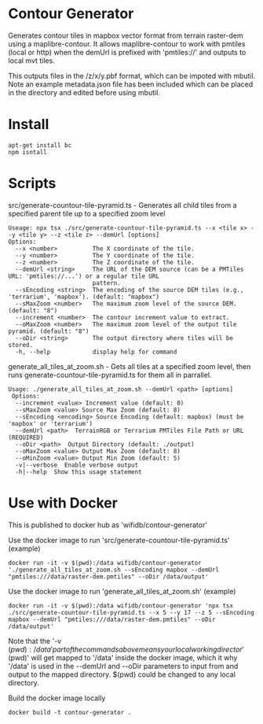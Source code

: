 # Contour Generator

Generates contour tiles in mapbox vector format from terrain raster-dem using a maplibre-contour. It allows maplibre-contour to work with pmtiles (local or http) when the demUrl is prefixed with 'pmtiles://' and outputs to local mvt tiles.

This outputs files in the <oDir>/z/x/y.pbf format, which can be impoted with mbutil. Note an example metadata.json file has been included which can be placed in the <oDir> directory and edited before using mbutil.

# Install
```
apt-get install bc
npm isntall
```

# Scripts

src/generate-countour-tile-pyramid.ts - Generates all child tiles from a specified parent tile up to a specified zoom level

```
Useage: npx tsx ./src/generate-countour-tile-pyramid.ts --x <tile x> --y <tile y> --z <tile z> --demUrl [options]
Options:
  --x <number>          The X coordinate of the tile.
  --y <number>          The Y coordinate of the tile.
  --z <number>          The Z coordinate of the tile.
  --demUrl <string>     The URL of the DEM source (can be a PMTiles URL: 'pmtiles://...') or a regular tile URL
                        pattern.
  --sEncoding <string>  The encoding of the source DEM tiles (e.g., 'terrarium', 'mapbox'). (default: "mapbox")
  --sMaxZoom <number>   The maximum zoom level of the source DEM. (default: "8")
  --increment <number>  The contour increment value to extract.
  --oMaxZoom <number>   The maximum zoom level of the output tile pyramid. (default: "8")
  --oDir <string>       The output directory where tiles will be stored.
  -h, --help            display help for command
  ```

generate_all_tiles_at_zoom.sh - Gets all tiles at a specified zoom level, then runs generate-countour-tile-pyramid.ts for them all in parrallel.
```
Usage: ./generate_all_tiles_at_zoom.sh --demUrl <path> [options]
 Options:
  --increment <value> Increment value (default: 0)
  --sMaxZoom <value> Source Max Zoom (default: 8)
  --sEncoding <encoding> Source Encoding (default: mapbox) (must be 'mapbox' or 'terrarium')
  --demUrl <path>  TerrainRGB or Terrarium PMTiles File Path or URL (REQUIRED)
  --oDir <path>  Output Directory (default: ./output)
  --oMaxZoom <value> Output Max Zoom (default: 8)
  --oMinZoom <value> Output Min Zoom (default: 5)
  -v|--verbose  Enable verbose output
  -h|--help  Show this usage statement
```

# Use with Docker

This is published to docker hub as 'wifidb/contour-generator'

Use the docker image to run 'src/generate-countour-tile-pyramid.ts' (example)
```
docker run -it -v $(pwd):/data wifidb/contour-generator './generate_all_tiles_at_zoom.sh --sEncoding mapbox --demUrl "pmtiles:///data/raster-dem.pmtiles" --oDir /data/output'
```

Use the docker image to run 'generate_all_tiles_at_zoom.sh' (example)
```
docker run -it -v $(pwd):/data wifidb/contour-generator 'npx tsx ./src/generate-countour-tile-pyramid.ts --x 5 --y 17 --z 5 --sEncoding mapbox --demUrl "pmtiles:///data/raster-dem.pmtiles" --oDir /data/output'
```

Note that the '-v $(pwd):/data' part of the commands above means your local working director '$(pwd)' will get mapped to '/data' inside the docker image, which it why '/data' is used in the --demUrl and --oDir parameters to input from and output to the mapped directory. $(pwd) could be changed to any local directory.

Build the docker image locally
```
docker build -t contour-generator .
```

